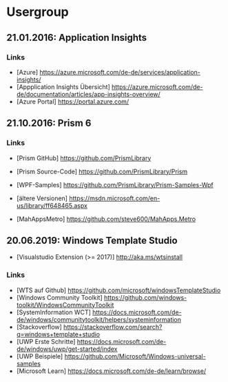 # Usergroup

## 21.01.2016: Application Insights

### Links

* [Azure] https://azure.microsoft.com/de-de/services/application-insights/
* [Appplication Insights Übersicht] https://azure.microsoft.com/de-de/documentation/articles/app-insights-overview/
* [Azure Portal] https://portal.azure.com/

## 21.10.2016: Prism 6

### Links

* [Prism GitHub] https://github.com/PrismLibrary
* [Prism Source-Code] https://github.com/PrismLibrary/Prism
* [WPF-Samples] https://github.com/PrismLibrary/Prism-Samples-Wpf

* [ältere Versionen] https://msdn.microsoft.com/en-us/library/ff648465.aspx

* [MahAppsMetro] https://github.com/steve600/MahApps.Metro 

## 20.06.2019: Windows Template Studio
* [Visualstudio Extension (>= 2017)] http://aka.ms/wtsinstall
### Links
* [WTS auf Github] https://github.com/microsoft/windowsTemplateStudio
* [Windows Community Toolkit] https://github.com/windows-toolkit/WindowsCommunityToolkit
* [SystemInformation WCT] https://docs.microsoft.com/de-de/windows/communitytoolkit/helpers/systeminformation
* [Stackoverflow] https://stackoverflow.com/search?q=windows+template+studio
* [UWP Erste Schritte] https://docs.microsoft.com/de-de/windows/uwp/get-started/index
* [UWP Beispiele] https://github.com/Microsoft/Windows-universal-samples
* [Microsoft Learn] https://docs.microsoft.com/de-de/learn/browse/



